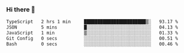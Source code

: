 ### Hi there 👋

<!--START_SECTION:waka-->

```txt
TypeScript   2 hrs 1 min     ███████████████████████▒░   93.17 %
JSON         5 mins          █░░░░░░░░░░░░░░░░░░░░░░░░   04.13 %
JavaScript   1 min           ▒░░░░░░░░░░░░░░░░░░░░░░░░   01.33 %
Git Config   0 secs          ░░░░░░░░░░░░░░░░░░░░░░░░░   00.51 %
Bash         0 secs          ░░░░░░░░░░░░░░░░░░░░░░░░░   00.46 %
```

<!--END_SECTION:waka-->
